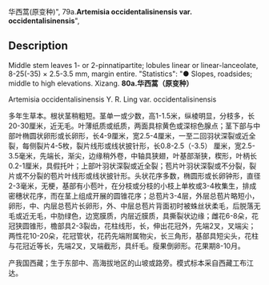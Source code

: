 华西蒿(原变种)",
79a.**Artemisia occidentalisinensis var. occidentalisinensis**",

## Description
Middle stem leaves 1- or 2-pinnatipartite; lobules linear or linear-lanceolate, 8-25(-35) × 2.5-3.5 mm, margin entire.
  "Statistics": "● Slopes, roadsides; middle to high elevations. Xizang.
**80a.华西蒿（原变种）**

Artemisia occidentalisinensis Y. R. Ling var. occidentalisinensis

多年生草本。根状茎稍粗短。茎单一或少数，高1-1.5米，纵棱明显，分枝多，长20-30厘米，近无毛。叶薄纸质或纸质，两面具棕黄色或深棕色腺点；茎下部与中部叶椭圆状卵形或长卵形，长4-9厘米，宽2.5-4厘米，一至二回羽状深裂或近全裂，每侧裂片4-5枚，裂片线形或线状披针形，长0.8-2.5（-3.5） 厘米，宽2.5-3.5毫米，先端长，渐尖，边缘稍外卷，中轴具狭翅，叶基部渐狭，楔形，叶柄长0.2-1厘米，具假托叶；上部叶羽状深裂或近全裂；苞片叶羽状深裂或不分裂，裂片或不分裂的苞片叶线形或线状披针形。头状花序多数，椭圆形或长卵钟形，直径2-3毫米，无梗，基部有小苞叶，在分枝或分枝的小枝上单枚或3-4枚集生，排成密穗状花序，而在茎上组成开展的圆锥花序；总苞片3-4层，外层总苞片略短小，卵形，中、内层总苞片长卵形，外、中层总苞片背面初时被蛛丝状柔毛，后脱落无毛或近无毛，中肋绿色，边宽膜质，内层近膜质，具撕裂状边缘；雌花6-8朵，花冠狭圆锥形，檐部具2-3裂齿，花柱线形，长，伸出花冠外，先端2叉，叉端尖；两性花10-20朵，花冠管状，花药先端附属物尖，长三角形，基部具短尖头，花柱与花冠近等长，先端2叉，叉端截形，具纤毛。瘦果倒卵形。花果期8-10月。

产我国西藏；生于东部中、高海拔地区的山坡或路旁。模式标本采自西藏工布江达。
